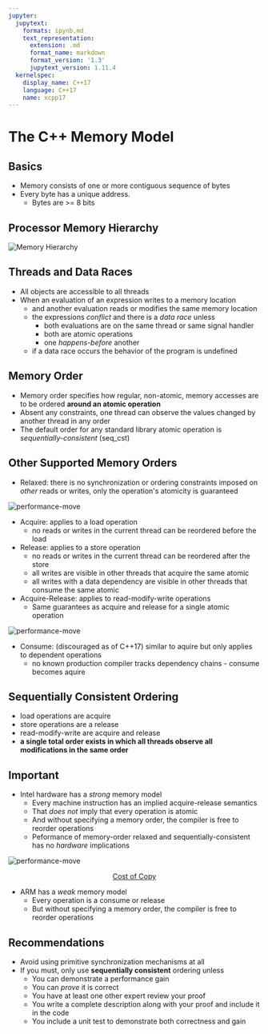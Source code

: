 ```yaml
---
jupyter:
  jupytext:
    formats: ipynb,md
    text_representation:
      extension: .md
      format_name: markdown
      format_version: '1.3'
      jupytext_version: 1.11.4
  kernelspec:
    display_name: C++17
    language: C++17
    name: xcpp17
---
```


<!-- #region slideshow={"slide_type": "slide"} -->
# The C++ Memory Model

## Basics

- Memory consists of one or more contiguous sequence of bytes
- Every byte has a unique address.
    - Bytes are >= 8 bits
<!-- #endregion -->

<!-- #region slideshow={"slide_type": "slide"} -->
## Processor Memory Hierarchy

![Memory Hierarchy](img/memory-hierarchy.svg)
<!-- #endregion -->

<!-- #region slideshow={"slide_type": "slide"} -->
## Threads and Data Races

- All objects are accessible to all threads
- When an evaluation of an expression writes to a memory location
    - and another evaluation reads or modifies the same memory location
    - the expressions _conflict_ and there is a _data race_ unless
        - both evaluations are on the same thread or same signal handler
        - both are atomic operations
        - one _happens-before_ another
    - if a data race occurs the behavior of the program is undefined
<!-- #endregion -->

<!-- #region slideshow={"slide_type": "slide"} -->
## Memory Order

- Memory order specifies how regular, non-atomic, memory accesses are to be ordered **around an atomic operation**
- Absent any constraints, one thread can observe the values changed by another thread in any order
- The default order for any standard library atomic operation is _sequentially-consistent_ (seq_cst)

<!-- #endregion -->

<!-- #region slideshow={"slide_type": "slide"} -->
## Other Supported Memory Orders

- Relaxed: there is no synchronization or ordering constraints imposed on _other_ reads or writes, only the operation's atomicity is guaranteed
<!-- #endregion -->

<!-- #region slideshow={"slide_type": "slide"} -->
![performance-move](img/memory-relaxed.svg)
<!-- #endregion -->

<!-- #region slideshow={"slide_type": "slide"} -->
- Acquire: applies to a load operation
    - no reads or writes in the current thread can be reordered before the load
- Release: applies to a store operation
    - no reads or writes in the current thread can be reordered after the store
    - all writes are visible in other threads that acquire the same atomic
    - all writes with a data dependency are visible in other threads that consume the same atomic
- Acquire-Release: applies to read-modify-write operations
    - Same guarantees as acquire and release for a single atomic operation
<!-- #endregion -->

<!-- #region slideshow={"slide_type": "slide"} -->
![performance-move](img/memory-aquire-release.svg)
<!-- #endregion -->

<!-- #region slideshow={"slide_type": "slide"} -->
- Consume: (discouraged as of C++17) similar to aquire but only applies to dependent operations
    - no known production compiler tracks dependency chains - consume becomes aquire
<!-- #endregion -->

<!-- #region slideshow={"slide_type": "slide"} -->
## Sequentially Consistent Ordering

- load operations are acquire
- store operations are a release
- read-modify-write are acquire and release
- **a single total order exists in which all threads observe all modifications in the same order**
<!-- #endregion -->

<!-- #region slideshow={"slide_type": "slide"} -->
## Important

- Intel hardware has a _strong_ memory model
    - Every machine instruction has an implied acquire-release semantics
    - That _does not_ imply that every operation is atomic
    - And without specifying a memory order, the compiler is free to reorder operations
    - Peformance of memory-order relaxed and sequentially-consistent has no _hardware_ implications
<!-- #endregion -->

<!-- #region slideshow={"slide_type": "slide"} -->
![performance-move](img/performance-move.png)

<div style="text-align:center">
    <a style="text-align:center" href="http://quick-bench.com/p13s_cSQ0JTeMUGcttdS1EFHVcE">Cost of Copy</a>
</div>
<!-- #endregion -->

<!-- #region slideshow={"slide_type": "slide"} -->
- ARM has a _weak_ memory model
    - Every operation is a consume or release
    - But without specifying a memory order, the compiler is free to reorder operations
<!-- #endregion -->

<!-- #region slideshow={"slide_type": "slide"} -->
## Recommendations

- Avoid using primitive synchronization mechanisms at all
- If you must, only use **sequentially consistent** ordering unless
    - You can demonstrate a performance gain
    - You can _prove_ it is correct
    - You have at least one other expert review your proof
    - You write a complete description along with your proof and include it in the code
    - You include a unit test to demonstrate both correctness and gain
<!-- #endregion -->
